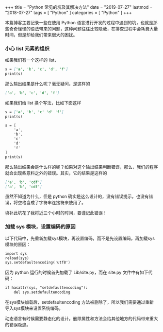 +++
title = "Python 常见的坑及其解决方法"
date = "2019-07-27"
lastmod = "2018-07-27"
tags = [
    "Python"
]
categories = [
    "Python"
]
+++

本篇博客主要记录一些在使用 Python 语言进行开发的过程中遇到的坑，也就是那些奇奇怪怪的语法带来的问题，这种问题往往比较隐蔽，在排查过程中会耗费大量时间，但是却给我们带来很大的困扰。

<!--more-->

### 小心 list 元素的组织
如果我们有一个这样的 list，
```markdown
s = ['a', 'b', 'c', 'd', 'f']
print(s)
``` 
那么输出结果是什么呢？毫无疑问，是这样的
```markdown
['a', 'b', 'c', 'd', 'f']
```

如果我们给 list 换个写法，比如下面这样
```markdown
s = ['a', 'b', 'c' 'd' 'f']
print(s)

s = [
    'a',
    'b',
    'c' 
    'd'
    'f'
]
print(s)
```
那么输出结果会是什么样的呢？如果对这个输出结果判断错误，那么，我们的程序就会出现些意料之外的错误。其实，它的结果是这样的
```markdown
['a', 'b', 'cdf']
['a', 'b', 'cdf']
```
虽然不知道为什么，但是 python 确实是这么设计的，没有错误提示，也没有错误，将空格当成了字符串连接符来使用了。

填补此坑花了我将近三个小时的时间，要谨记此错误！

### 加载 sys 模块，设置编码的原因

以下代码中，先重新加载sys模块，再设置编码，而不是先设置编码，再加载sys模块的原因：
```markdown
import sys
reload(sys)
sys.setdefaultencoding('utf8')
```

因为 python 运行的时候首先加载了 Lib/site.py，而在 site.py 文件中有如下代码：
```markdown
if hasattr(sys, "setdefaultencoding"):
    del sys.setdefaultencoding
```
在sys模块加载后，setdefaultencoding 方法被删除了，所以我们需要通过重新导入sys模块来设置系统编码。

动态语言有时候需要静态化的设计，删除属性和方法会给其他地方的代码带来重大的错误隐患。

